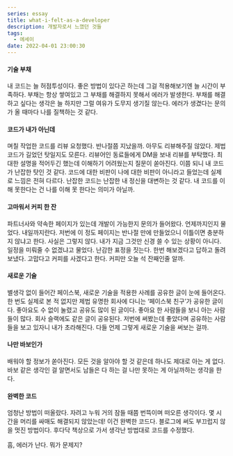 ```yaml
---
series: essay
title: what-i-felt-as-a-developer
description: 개발자로서 느꼈던 것들
tags:
  - 에세이
date: 2022-04-01 23:00:30
---
```

#### 기술 부채

내 코드는 늘 허점투성이다. 좋은 방법이 있다곤 하는데 그걸 적용해보기엔 늘 시간이 부족하다. 부채는 항상 쌓여있고 그 부채를 해결하지 못해서 에러가 발생한다. 부채를 해결하고 싶다는 생각은 늘 하지만 그럴 여유가 도무지 생기질 않는다. 에러가 생겼다는 문의가 올 때마다 나를 질책하는 것 같다.

#### 코드가 내가 아닌데

며칠 작업한 코드를 리뷰 요청했다. 반나절쯤 지났을까. 아무도 리뷰해주질 않았다. 제법 코드가 길었던 탓일지도 모른다. 리뷰어인 동료들에게 DM을 보내 리뷰를 부탁했다. 최대한 설명을 적어두긴 했는데 이해하기 어려웠는지 질문이 쏟아진다. 이쯤 되니 내 코드가 난잡한 탓인 것 같다. 코드에 대한 비판이 나에 대한 비판이 아니라고 들었는데 실제로 느낌은 전혀 다르다. 난잡한 코드는 난잡한 내 정신을 대변하는 것 같다. 내 코드를 이해 못한다는 건 나를 이해 못 한다는 의미가 아닐까. 

#### 고마워서 커피 한 잔

파트너사와 약속한 페이지가 있는데 개발이 가능한지 문의가 들어왔다. 언제까지인지 물었다. 내일까지란다. 저번에 이 정도 페이지는 반나절 만에 만들었으니 이틀이면 충분하지 않냐고 한다. 사실은 그렇지 않다. 내가 지금 그것만 신경 쓸 수 있는 상황이 아니다. 일정을 미뤄줄 수 없겠냐고 물었다. 난감한 표정을 짓는다. 한번 해보겠다고 답하고 돌려보냈다. 고맙다고 커피를 사겠다고 한다. 커피만 오늘 석 잔째인줄 알까.

#### 새로운 기술

별생각 없이 들어간 페이스북, 새로운 기술을 적용한 사례를 공유한 글이 눈에 들어온다. 한 번도 실제로 본 적 없지만 제법 유명한 회사에 다니는 ‘페이스북 친구’가 공유한 글이다. 좋아요도 수 없이 눌렸고 공유도 많이 된 글이다. 좋아요 한 사람들을 보니 아는 사람들이 많다. 회사 슬랙에도 같은 글이 공유된다. 저번에 써봤는데 좋았다며 공유하는 사람들을 보고 있자니 내가 초라해진다. 다들 언제 그렇게 새로운 기술을 써보는 걸까.

#### 나만 바보인가

배워야 할 정보가 쏟아진다. 모든 것을 알아야 할 것 같은데 하나도 제대로 아는 게 없다. 바보 같은 생각인 걸 알면서도 남들은 다 하는 걸 나만 못하는 게 아닐까하는 생각을 한다.

#### 완벽한 코드

엄청난 방법이 떠올랐다. 자려고 누워 거의 잠들 때쯤 번뜩이며 떠오른 생각이다. 몇 시간을 머리를 싸매도 해결되지 않았는데! 이건 완벽한 코드다. 블로그에 써도 부끄럽지 않을 멋진 방법이다. 후다닥 책상으로 가서 생각난 방법대로 코드를 수정했다.

흠, 에러가 난다. 뭐가 문제지?